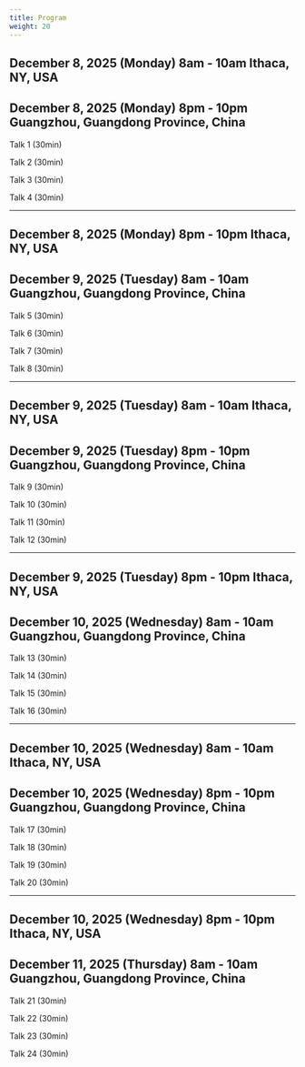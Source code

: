 ```yaml
---
title: Program
weight: 20
---
```


## December 8, 2025 (Monday) 8am - 10am Ithaca, NY, USA
## December 8, 2025 (Monday) 8pm - 10pm Guangzhou, Guangdong Province, China

Talk 1 (30min)

Talk 2 (30min)

Talk 3 (30min)

Talk 4 (30min)

---

## December 8, 2025 (Monday) 8pm - 10pm Ithaca, NY, USA
## December 9, 2025 (Tuesday) 8am - 10am Guangzhou, Guangdong Province, China

Talk 5 (30min)

Talk 6 (30min)

Talk 7 (30min)

Talk 8 (30min)

---

## December 9, 2025 (Tuesday) 8am - 10am Ithaca, NY, USA
## December 9, 2025 (Tuesday) 8pm - 10pm Guangzhou, Guangdong Province, China

Talk 9 (30min)

Talk 10 (30min)

Talk 11 (30min)

Talk 12 (30min)

---

## December 9, 2025 (Tuesday) 8pm - 10pm Ithaca, NY, USA
## December 10, 2025 (Wednesday) 8am - 10am Guangzhou, Guangdong Province, China

Talk 13 (30min)

Talk 14 (30min)

Talk 15 (30min)

Talk 16 (30min)

---

## December 10, 2025 (Wednesday) 8am - 10am Ithaca, NY, USA
## December 10, 2025 (Wednesday) 8pm - 10pm Guangzhou, Guangdong Province, China

Talk 17 (30min)

Talk 18 (30min)

Talk 19 (30min)

Talk 20 (30min)

---

## December 10, 2025 (Wednesday) 8pm - 10pm Ithaca, NY, USA
## December 11, 2025 (Thursday) 8am - 10am Guangzhou, Guangdong Province, China
Talk 21 (30min)

Talk 22 (30min)

Talk 23 (30min)

Talk 24 (30min)
